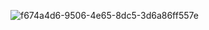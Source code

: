![f674a4d6-9506-4e65-8dc5-3d6a86ff557e](https://github.com/RobertRobertslhcoo/jz5tm4cv5n/assets/149399965/9d601836-5507-475f-a9b7-57a4ed4f4192)
